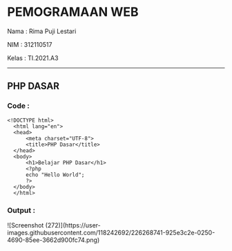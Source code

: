 <h1>PEMOGRAMAAN WEB</h1>

Nama : Rima Puji Lestari

NIM : 312110517

Kelas : TI.2021.A3

<hr>
<h2>PHP DASAR</h2>

<h3>Code :</h3>

    <!DOCTYPE html>
      <html lang="en">
      <head>
          <meta charset="UTF-8">
          <title>PHP Dasar</title>
      </head>
      <body>
          <h1>Belajar PHP Dasar</h1>
          <?php
          echo "Hello World";
          ?>
      </body>
      </html>

<h3>Output :</h3>
![Screenshot (272)](https://user-images.githubusercontent.com/118242692/226268741-925e3c2e-0250-4690-85ee-3662d900fc74.png)
